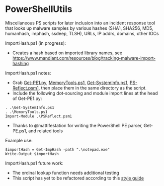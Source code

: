 # PowerShellUtils
Miscellaneous PS scripts for later inclusion into an incident response tool that looks up malware samples by various hashes (SHA1, SHA256, MD5, humanhash, imphash, ssdeep, TLSH), URLs, IP addrs, domains, other IOCs

ImportHash.ps1 (in progress):
- Creates a hash based on imported library names, see https://www.mandiant.com/resources/blog/tracking-malware-import-hashing

ImportHash.ps1 notes:
* Grab [Get-PE1.py](https://github.com/mattifestation/PowerShellArsenal/blob/master/Parsers/Get-PE.ps1), [MemoryTools.ps1](https://github.com/mattifestation/PowerShellArsenal/blob/master/MemoryTools/MemoryTools.ps1), [Get-SystemInfo.ps1](https://github.com/mattifestation/PowerShellArsenal/blob/master/WindowsInternals/Get-SystemInfo.ps1), [PS-Reflect.psm1](https://github.com/mattifestation/PowerShellArsenal/blob/master/Lib/PSReflect/PSReflect.psm1), then place them in the same directory as the script.
* Include the following dot-sourcing and module import lines at the head of Get-PE1.py:
~~~
. .\Get-SystemInfo.ps1
. .\MemoryTools.ps1
Import-Module .\PSReflect.psm1
~~~
* Thanks to @mattifestation for writing the PowerShell PE parser, Get-PE.ps1, and related tools

Example use:
~~~
$importHash = Get-ImpHash -path ".\notepad.exe"
Write-Output $importHash
~~~

ImportHash.ps1 future work:
* The ordinal lookup function needs additional testing
* This script has yet to be refactored according to this [style guide](https://github.com/mattifestation/PowerShellArsenal/tree/master#script-style-guide)
